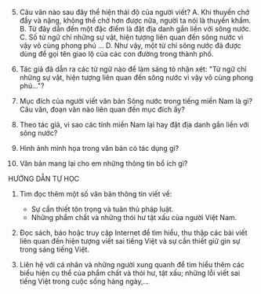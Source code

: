 5. Câu văn nào sau đây thể hiện thái độ của người viết?
   A. Khi thuyền chở đầy và nặng, không thể chở hơn được nữa, người ta nói là thuyền khẩm.
   B. Từ đây dẫn đến một đặc điểm là đặt địa danh gắn liền với sông nước.
   C. Số từ ngữ chỉ những sự vật, hiện tượng liên quan đến sông nước vì vậy vô cùng phong phú ...
   D. Như vậy, một từ chỉ sông nước đã được dùng để gọi tên giao lộ của các con đường trong thành phố.

6. Tác giả đã dẫn ra các từ ngữ nào để làm sáng tỏ nhận xét: "Từ ngữ chỉ những sự vật, hiện tượng liên quan đến sông nước vì vậy vô cùng phong phú..."?

7. Mục đích của người viết văn bản Sông nước trong tiếng miền Nam là gì? Câu văn, đoạn văn nào liên quan đến mục đích ấy?

8. Theo tác giả, vì sao các tỉnh miền Nam lại hay đặt địa danh gắn liền với sông nước?

9. Hình ảnh minh họa trong văn bản có tác dụng gì?

10. Văn bản mang lại cho em những thông tin bổ ích gì?

HƯỚNG DẪN TỰ HỌC

1. Tìm đọc thêm một số văn bản thông tin viết về:
   - Sự cần thiết tôn trọng và tuân thủ pháp luật.
   - Những phẩm chất và những thói hư tật xấu của người Việt Nam.

2. Đọc sách, báo hoặc truy cập Internet để tìm hiểu, thu thập các bài viết liên quan đến hiện tượng viết sai tiếng Việt và sự cần thiết giữ gìn sự trong sáng tiếng Việt.

3. Liên hệ với cá nhân và những người xung quanh để tìm hiểu thêm các biểu hiện cụ thể của phẩm chất và thói hư, tật xấu; những lỗi viết sai tiếng Việt trong cuộc sống hàng ngày,...